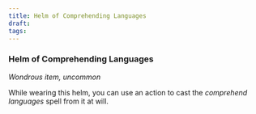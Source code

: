 ```yaml
---
title: Helm of Comprehending Languages
draft: 
tags:
---
```

### Helm of Comprehending Languages

*Wondrous item, uncommon*

While wearing this helm, you can use an action to cast the *comprehend languages* spell from it at will.